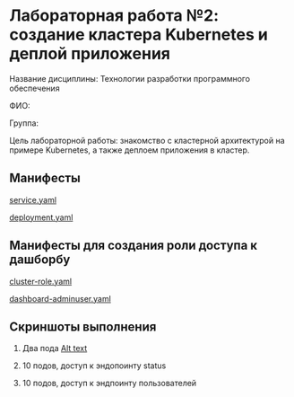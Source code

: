 # Лабораторная работа №2: создание кластера Kubernetes и деплой приложения

Название дисциплины: Технологии разработки программного обеспечения

ФИО: 

Группа:

Цель лабораторной работы: знакомство с кластерной архитектурой на примере Kubernetes, а также деплоем приложения в кластер.

## Манифесты
[service.yaml](kuber/service.yaml)

[deployment.yaml](kuber/deployment.yaml)

## Манифесты для создания роли доступа к дашборбу
[cluster-role.yaml](dashboard-roles/cluster-role.yaml)


[dashboard-adminuser.yaml](dashboard-roles/dashboard-adminuser.yaml)
## Скриншоты выполнения

1. Два пода
[Alt text](https://github.com/simple-user-tt/lab2/blob/46a9d37dd928b2f66b1d7682b90a05b42e0461b2/screenshots/2%20pods.png)
2. 10 подов, доступ к эндопоинту status

3. 10 подов, доступ к эндпоинту пользователей
